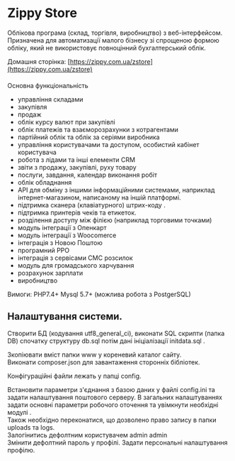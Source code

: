 Zippy Store
========
Облікова  програма (склад, торгівля, виробництво) з веб-інтерфейсом.  
Призначена для автоматизації малого бізнесу зі спрощеною формою обліку, який не використовує 
повноцінний бухгалтерський облік.
   
Домашня сторінка:  [https://zippy.com.ua/zstore](https://zippy.com.ua/zstore)  

####
Основна функціональність
 
* управління складами
* закупівля
* продаж
* облік курсу валют при закупівлі  
* облік платежів та взаєморозрахунки з котрагентами
* партійний облік та облік за серіями виробника
* управління користувачами та доступом, особистий кабінет користувача
* робота з лідами та інші елементи CRM
* звіти з продажу, закупівлі, руху товару
* послуги, завдання, календар виконання робіт
* облік обладнання
* API для обміну з іншими інформаційними системами, наприклад інтернет-магазином, написаному на іншій платформі.
* підтримка сканера (клавіатурного) штрих-коду .
* підтримка принтерів чеків та етикеток.
* розділення доступу між філією (наприклад торговими точками)
* модуль інтеграції з Опенкарт
* модуль інтеграції з Woocomerce
* інтеграція з Новою Поштою  
* програмний РРО  
* інтеграція з сервісами СМС розсилок
* модуль для громадського харчування
* розрахунок зарплати
* виробництво


Вимоги: PHP7.4+    Mysql 5.7+   (можлива  робота  з  PostgerSQL)


Налаштування  системи.
--------------------

  Створити БД (кодування utf8_general_ci), виконати SQL скрипти (папка DB) спочатку структуру db.sql потім дані ініціалізації initdata.sql  .
  
  Зкопіювати вміст папки www у кореневий каталог сайту.  
  Виконати composer.json для завантаження сторонніх бібліотек.
  
  Конфігураційні файли лежать у папці config.

  Встановити параметри з'єднання з базою даних у файлі config.ini та задати налаштування поштового серверу.
  В загальних налаштуваннях задати  основнi параметри робочого оточення та увімкнути необхідні модулі .  
  Також необхідно переконатися, що дозволено право запису в папки uploads та logs.  
  Залогінитись дефолтним користувачем admin admin  
  Змінити дефолтний пароль у профілі. Задати персональнi налаштування профiлю.  